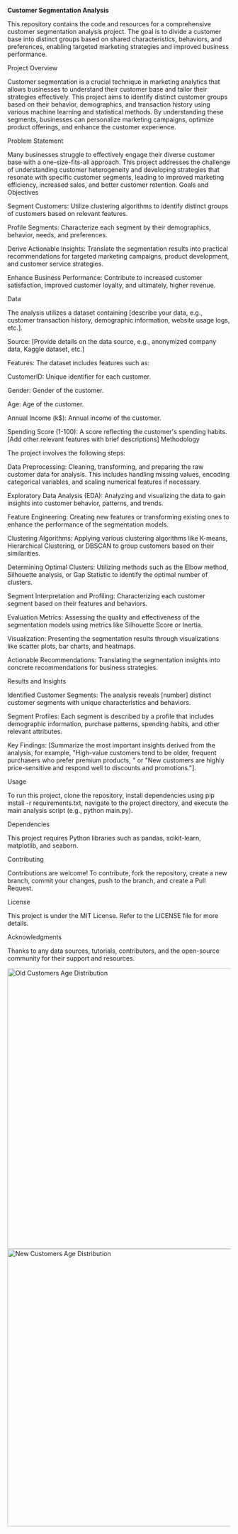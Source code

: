 **Customer Segmentation Analysis**

This repository contains the code and resources for a comprehensive customer segmentation analysis project. The goal is to divide a customer base into distinct groups based on shared characteristics, behaviors, and preferences, enabling targeted marketing strategies and improved business performance.

Project Overview

Customer segmentation is a crucial technique in marketing analytics that allows businesses to understand their customer base and tailor their strategies effectively. This project aims to identify distinct customer groups based on their behavior, demographics, and transaction history using various machine learning and statistical methods. By understanding these segments, businesses can personalize marketing campaigns, optimize product offerings, and enhance the customer experience.

Problem Statement

Many businesses struggle to effectively engage their diverse customer base with a one-size-fits-all approach. This project addresses the challenge of understanding customer heterogeneity and developing strategies that resonate with specific customer segments, leading to improved marketing efficiency, increased sales, and better customer retention.
Goals and Objectives

Segment Customers: Utilize clustering algorithms to identify distinct groups of customers based on relevant features.

Profile Segments: Characterize each segment by their demographics, behavior, needs, and preferences.

Derive Actionable Insights: Translate the segmentation results into practical recommendations for targeted marketing campaigns, product development, and customer service strategies.

Enhance Business Performance: Contribute to increased customer satisfaction, improved customer loyalty, and ultimately, higher revenue.

Data

The analysis utilizes a dataset containing [describe your data, e.g., customer transaction history, demographic information, website usage logs, etc.].

Source: [Provide details on the data source, e.g., anonymized company data, Kaggle dataset, etc.]

Features: The dataset includes features such as:

CustomerID: Unique identifier for each customer.

Gender: Gender of the customer.

Age: Age of the customer.

Annual Income (k$): Annual income of the customer.

Spending Score (1-100): A score reflecting the customer's spending habits.
[Add other relevant features with brief descriptions]
Methodology

The project involves the following steps:

Data Preprocessing: Cleaning, transforming, and preparing the raw customer data for analysis. This includes handling missing values, encoding categorical variables, and scaling numerical features if necessary.

Exploratory Data Analysis (EDA): Analyzing and visualizing the data to gain insights into customer behavior, patterns, and trends.

Feature Engineering: Creating new features or transforming existing ones to enhance the performance of the segmentation models.

Clustering Algorithms: Applying various clustering algorithms like K-means, Hierarchical Clustering, or DBSCAN to group customers based on their similarities.

Determining Optimal Clusters: Utilizing methods such as the Elbow method, Silhouette analysis, or Gap Statistic to identify the optimal number of clusters.

Segment Interpretation and Profiling: Characterizing each customer segment based on their features and behaviors.

Evaluation Metrics: Assessing the quality and effectiveness of the segmentation models using metrics like Silhouette Score or Inertia.

Visualization: Presenting the segmentation results through visualizations like scatter plots, bar charts, and heatmaps.

Actionable Recommendations: Translating the segmentation insights into concrete recommendations for business strategies.

Results and Insights

Identified Customer Segments: The analysis reveals [number] distinct customer segments with unique characteristics and behaviors.

Segment Profiles: Each segment is described by a profile that includes demographic information, purchase patterns, spending habits, and other relevant attributes.

Key Findings: [Summarize the most important insights derived from the analysis, for example, "High-value customers tend to be older, frequent purchasers who prefer premium products, " or "New customers are highly price-sensitive and respond well to discounts and promotions."].

Usage

To run this project, clone the repository, install dependencies using pip install -r requirements.txt, navigate to the project directory, and execute the main analysis script (e.g., python main.py).

Dependencies

This project requires Python libraries such as pandas, scikit-learn, matplotlib, and seaborn.

Contributing

Contributions are welcome! To contribute, fork the repository, create a new branch, commit your changes, push to the branch, and create a Pull Request.

License

This project is under the MIT License. Refer to the LICENSE file for more details.

Acknowledgments

Thanks to any data sources, tutorials, contributors, and the open-source community for their support and resources.

<img width="794" height="632" alt="Old Customers Age Distribution" src="https://github.com/user-attachments/assets/8653dfb1-107d-492a-8d0c-f483d33c3c86" />
<img width="808" height="625" alt="New Customers Age Distribution" src="https://github.com/user-attachments/assets/bec3bacc-163a-4bdb-a135-99ae8ab28db1" />


